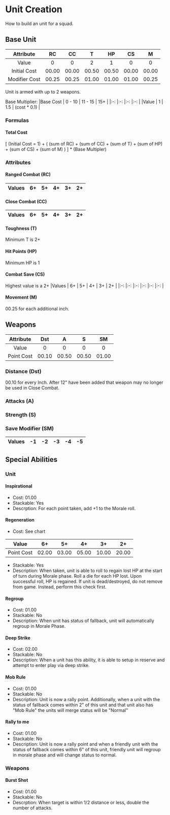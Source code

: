 # Unit Creation
How to build an unit for a squad.

## Base Unit
|Attribute    | RC  | CC  | T   | HP  | CS  | M   |
|:-:          |:-:  |:-:  |:-:  |:-:  |:-:  |:-:  |
|Value        | 0   | 0   | 2   | 1   | 0   | 0   |
|Initial Cost |00.00|00.00|00.50|00.50|00.00|00.00|
|Modifier Cost|00.25|00.25|01.00|01.00|01.00|00.25|

Unit is armed with up to 2 weapons.

Base Multiplier:
|Base Cost    | 0 - 10 | 11 - 15 | 15+ |
|:-:          |:-:     |:-:      |:-:  |
|Value        | 1      | 1.5     | (cost * 0.1) |

### Formulas
#### Total Cost
[ (Initial Cost = 1) + ( (sum of RC) + (sum of CC) + (sum of T) + (sum of HP) + (sum of CS) + (sum of M) ) ] * (Base Multipler)

### Attributes
#### Ranged Combat (RC)
|Values     | 6+  | 5+  | 4+  | 3+  | 2+  |
|:-:        |:-:  |:-:  |:-:  |:-:  |:-:  |

#### Close Combat (CC)
|Values     | 6+  | 5+  | 4+  | 3+  | 2+  |
|:-:        |:-:  |:-:  |:-:  |:-:  |:-:  |

#### Toughness (T)
Minimum T is 2+

#### Hit Points (HP)
Minimum HP is 1

#### Combat Save (CS)
Highest value is a 2+
|Values     | 6+  | 5+  | 4+  | 3+  | 2+  |
|:-:        |:-:  |:-:  |:-:  |:-:  |:-:  |

#### Movement (M)
00.25 for each additional inch.

## Weapons
|Attribute  | Dst | A   | S   | SM  |
|:-:        |:-:  |:-:  |:-:  |:-:  |
|Value      | 0   | 0   | 0   | 0   |
|Point Cost |00.10|00.50|00.50|01.00|

### Distance (Dst)
00.10 for every Inch.
After 12" have been added that weapon may no longer be used in Close Combat.

### Attacks (A)


### Strength (S)


### Save Modifier (SM)
|Values     | -1  | -2  | -3  | -4  | -5  |
|:-:        |:-:  |:-:  |:-:  |:-:  |:-:  |

## Special Abilities
### Unit
#### Inspirational
* Cost: 01.00
* Stackable: Yes
* Descrption: For each point taken, add +1 to the Morale roll.

#### Regeneration
* Cost: See chart

|Value      | 6+  | 5+  | 4+  | 3+  | 2+  |
|:-:        |:-:  |:-:  |:-:  |:-:  |:-:  |
|Point Cost |02.00|03.00|05.00|10.00|20.00|
* Stackable: Yes
* Description: When taken, unit is able to roll to regain lost HP at the start of turn during Morale phase. Roll a die for each HP lost. Upon successful roll, HP is regained. If unit is dead/destroyed, do not remove from game. Instead, perform this check first. 

#### Regroup
* Cost: 01.00
* Stackable: No
* Description: When unit has status of fallback, unit will automatically regroup in Morale Phase.

#### Deep Strike
* Cost: 02.00
* Stackable: No
* Description: When a unit has this ability, it is able to setup in reserve and attempt to enter play via deep strike.

#### Mob Rule
* Cost: 01.00
* Stackable: No
* Description: Unit is now a rally point. Additionally, when a unit with the status of fallback comes within 2" of this unit and that unit also has "Mob Rule" the units will merge status will be "Normal"

#### Rally to me
* Cost: 01.00
* Stackable: No
* Description: Unit is now a rally point and when a friendly unit with the status of fallback comes within 6" of this unit, friendly unit will regroup in morale phase and will change status to normal.

### Weapons
#### Burst Shot
* Cost: 01.00
* Stackable: No
* Descrption: When target is within 1/2 distance or less, double the number of attacks.
